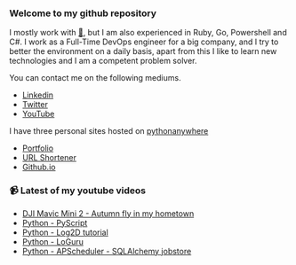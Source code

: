 ### Welcome to my github repository

I mostly work with [:snake:](https://www.python.org/), but I am also experienced in Ruby, Go, Powershell and C#. I work as a Full-Time DevOps engineer for a big company, and I try to better the environment on a daily basis, apart from this I like to learn new technologies and I am a competent problem solver.

You can contact me on the following mediums.
- [Linkedin](https://www.linkedin.com/in/r3ap3rpy)
- [Twitter](https://twitter.com/r3ap3rpy)
- [YouTube](https://www.youtube.com/channel/UC1qkMXH8d2I9DDAtBSeEHqg)

I have three personal sites hosted on [pythonanywhere](https://www.pythonanywhere.com/)
- [Portfolio](http://r3ap3rpy.pythonanywhere.com/)
- [URL Shortener](http://shortenpy.pythonanywhere.com/)
- [Github.io](https://r3ap3rpy.github.io/)

### :video_camera: Latest of my youtube videos
<!-- YOUTUBE:START -->
- [DJI Mavic Mini 2 - Autumn fly in my hometown](https://www.youtube.com/watch?v=lTvIexScZS8)
- [Python - PyScript](https://www.youtube.com/watch?v=RQjGUV1qz8E)
- [Python - Log2D tutorial](https://www.youtube.com/watch?v=1d_OpetxCSY)
- [Python - LoGuru](https://www.youtube.com/watch?v=fHmLxwtqbQQ)
- [Python - APScheduler - SQLAlchemy jobstore](https://www.youtube.com/watch?v=Q9YOF9gq9jo)
<!-- YOUTUBE:END -->

